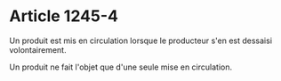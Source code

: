 # Article 1245-4

<p>Un produit est mis en circulation lorsque le producteur s'en est dessaisi volontairement.</p><p>Un produit ne fait l'objet que d'une seule mise en circulation.</p>